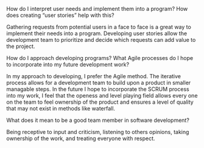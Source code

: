 How do I interpret user needs and implement them into a program? How does creating “user stories” help with this?

Gathering requests from potential users in a face to face is a great way to implement their needs into a program.  Developing user stories
allow the development team to prioritize and decide which requests can add value to the project. 

How do I approach developing programs? What Agile processes do I hope to incorporate into my future development work?

In my approach to developing, I prefer the Agile method.  The iterative process allows for a development team to build upon a product in smaller 
managable steps. In the future I hope to incorporate the SCRUM process into my work, I feel that the openess and level playing field allows every
one on the team to feel ownership of the product and ensures a level of quality that may not exist in methods like waterfall. 

What does it mean to be a good team member in software development?

Being receptive to input and criticism, listening to others opinions, taking ownership of the work, and treating everyone with respect. 
